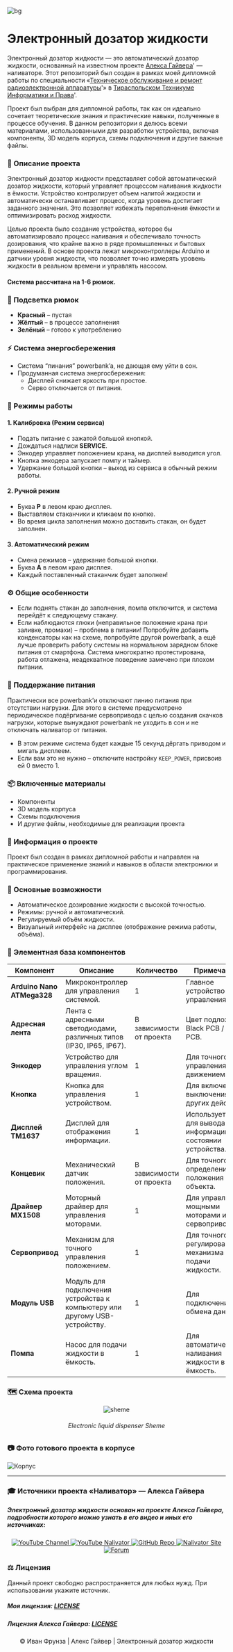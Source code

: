 <!-- Начало README.md файла (RU версия) -->
![bg](https://github.com/love-angelll/Electronic-Liquid-Dispenser/blob/main/img/bgg.png )

# Электронный дозатор жидкости 

Электронный дозатор жидкости — это автоматический дозатор жидкости, основанный на известном проекте [Алекса Гайвера](https://www.google.com/url?sa=t&source=web&rct=j&opi=89978449&url=https://alexgyver.ru/about_gyver/&ved=2ahUKEwi2q-HMqdOLAxXq9QIHHc0FFR0QFnoECCYQAQ&usg=AOvVaw1rDqv2uakHtufNj98641UN)' — наливаторе. Этот репозиторий был создан в рамках моей дипломной работы по специальности «[Техническое обслуживание и ремонт радиоэлектронной аппаратуры](https://www.google.com/url?sa=t&source=web&rct=j&opi=89978449&url=http://ttiip.ru/technik_2110202.html&ved=2ahUKEwibq_acqdOLAxUN-AIHHZ_fA44QFnoECB0QAQ&usg=AOvVaw1QHKlo13XkNP1YWU1fiTzu )'» в [Тираспольском Техникуме Информатики и Права](https://ttiip.ru/index.php)'.

Проект был выбран для дипломной работы, так как он идеально сочетает теоретические знания и практические навыки, полученные в процессе обучения. В данном репозитории я делюсь всеми материалами, использованными для разработки устройства, включая компоненты, 3D модель корпуса, схемы подключения и другие важные файлы.

### 📃 Описание проекта

Электронный дозатор жидкости представляет собой автоматический дозатор жидкости, который управляет процессом наливания жидкости в ёмкости. Устройство контролирует объем налитой жидкости и автоматически останавливает процесс, когда уровень достигает заданного значения. Это позволяет избежать переполнения ёмкости и оптимизировать расход жидкости.

Целью проекта было создание устройства, которое бы автоматизировало процесс наливания и обеспечивало точность дозирования, что крайне важно в ряде промышленных и бытовых применений. В основе проекта лежат микроконтроллеры Arduino и датчики уровня жидкости, что позволяет точно измерять уровень жидкости в реальном времени и управлять насосом.

#### Система рассчитана на 1-6 рюмок.

### 🌈 Подсветка рюмок

- **Красный** – пустая
- **Жёлтый** – в процессе заполнения
- **Зелёный** – готово к употреблению

### ⚡ Система энергосбережения

- Система “пинания” powerbank’a, не дающая ему уйти в сон.
- Продуманная система энергосбережения:
  - Дисплей снижает яркость при простое.
  - Серво отключается от питания.

### 🔧 Режимы работы

#### 1. **Калибровка (Режим сервиса)**

- Подать питание с зажатой большой кнопкой.
- Дождаться надписи **SERVICE**.
- Энкодер управляет положением крана, на дисплей выводится угол.
- Кнопка энкодера запускает помпу и таймер.
- Удержание большой кнопки – выход из сервиса в обычный режим работы.

#### 2. **Ручной режим**

- Буква **Р** в левом краю дисплея.
- Выставляем стаканчики и кликаем по кнопке.
- Во время цикла заполнения можно доставить стакан, он будет заполнен.

#### 3. **Автоматический режим**

- Смена режимов – удержание большой кнопки.
- Буква **А** в левом краю дисплея.
- Каждый поставленный стаканчик будет заполнен!

### ⚙️ Общие особенности

- Если поднять стакан до заполнения, помпа отключится, и система перейдёт к следующему стакану.
- Если наблюдаются глюки (неправильное положение крана при заливке, промахи) – проблема в питании! Попробуйте добавить конденсаторы как на схеме, попробуйте другой powerbank, а ещё лучше проверить работу системы на нормальном зарядном блоке питания от смартфона. Система многократно протестирована, работа отлажена, неадекватное поведение замечено при плохом питании.

### 🔋 Поддержание питания

Практически все powerbank’и отключают линию питания при отсутствии нагрузки. Для этого в системе предусмотрено периодическое подёргивание сервопривода с целью создания скачков нагрузки, которые вынуждают powerbank не уходить в сон и не отключать наливатор от питания.

- В этом режиме система будет каждые 15 секунд дёргать приводом и мигать дисплеем.
- Если вам это не нужно – отключите настройку `KEEP_POWER`, присвоив ей 0 вместо 1.

### 📦 Включенные материалы

- Компоненты
- 3D модель корпуса
- Схемы подключения
- И другие файлы, необходимые для реализации проекта

### 📅 Информация о проекте

Проект был создан в рамках дипломной работы и направлен на практическое применение знаний и навыков в области электроники и программирования.

### 🔧 Основные возможности

- Автоматическое дозирование жидкости с высокой точностью.
- Режимы: ручной и автоматический.
- Регулируемый объём жидкости.
- Визуальный интерфейс на дисплее (отображение режима работы, объёма).

### 🧰 Элементная база компонентов

| **Компонент**                 | **Описание**                                                                 | **Количество**  | **Примечания**                                                 |
|-------------------------------|-----------------------------------------------------------------------------|-----------------|--------------------------------------------------------------|
| **Arduino Nano ATMega328**     | Микроконтроллер для управления системой.                                      | 1               | Главное устройство управления.                                |
| **Адресная лента**             | Лента с адресными светодиодами, различных типов (IP30, IP65, IP67).           | В зависимости от проекта | Цвет подложки: Black PCB / White PCB.                         |
| **Энкодер**                    | Устройство для управления углом вращения.                                    | 1               | Для точного управления движением.                             |
| **Кнопка**                     | Кнопка для управления устройством.                                           | 1               | Для включения/выключения или других действий.                  |
| **Дисплей TM1637**             | Дисплей для отображения информации.                                          | 1               | Используется для вывода информации о состоянии устройства.     |
| **Концевик**                   | Механический датчик положения.                                               | В зависимости от проекта               | Для точного определения положения объекта.                     |
| **Драйвер MX1508**             | Моторный драйвер для управления моторами.                                    | 1               | Для управления мощными моторами или сервоприводами.            |
| **Сервопривод**                | Механизм для точного управления положением.                                 | 1               | Для точного регулирования механизма или подачи жидкости.       |
| **Модуль USB**                 | Модуль для подключения устройства к компьютеру или другому USB-устройству.   | 1               | Для подключения и обмена данными.                              |
| **Помпа**                      | Насос для подачи жидкости в ёмкость.                                         | 1               | Для автоматического наливания жидкости в ёмкость.              |


### 🗺️ Схема проекта

<div align="center">
  <img src="https://github.com/love-angelllElectronic-Liquid-Dispenser/blob/main/Project%20Files/sheme.jpg" alt="sheme">
  <h6>Electronic liquid dispenser Sheme</h6>
</div> 


### 📷 Фото готового проекта в корпусе

![Корпус](https://github.com/love-angelll/Electronic-Liquid-Dispenser/blob/main/Project%20Files/korp.jpg) 



<!-- Официальные источники и лицензия -->

---

### 🎓 Источники проекта «Наливатор» — Алекса Гайвера

##### Электронный дозатор жидкости основан на проекте Алекса Гайвера, подробности которого можно узнать в его видео и иных его источниках:


<div align="center">
  <a href="https://youtube.com/@alexgyvershow" target="_blank">
    <img src="https://img.shields.io/badge/YouTube-Канал-red?style=for-the-badge&logo=youtube" alt="YouTube Channel">
  </a>
  
  <a href="https://www.youtube.com/watch?v=VNx4pFdzfI4" target="_blank">
    <img src="https://img.shields.io/badge/YouTube-Наливатор-red?style=for-the-badge&logo=youtube" alt="YouTube Nalivator">
  </a>
  
  <a href="https://github.com/AlexGyver/GyverDrink/" target="_blank">
    <img src="https://img.shields.io/badge/GitHub-Проект-black?style=for-the-badge&logo=github" alt="GitHub Repo">
  </a>

  <a href="https://alexgyver.ru/gyverdrink/" target="_blank">
    <img src="https://img.shields.io/badge/Site-Наливатор-blue?style=for-the-badge&logo=google-chrome" alt="Nalivator Site">
  </a>
  
  <a href="https://community.alexgyver.ru/threads/der-nalivator-modificirovannaja-versija-gyverdrink.4021/" target="_blank">
    <img src="https://img.shields.io/badge/Forum-Обсуждение-blue?style=for-the-badge&logo=google-chrome" alt="Forum">
  </a>
</div>

### ⚖️ Лицензия

Данный проект свободно распространяется для любых нужд. При использовании укажите источник.

##### Моя лицензия: [LICENSE](LICENSE)
##### Лицензия Алекса Гайвера: [LICENSE](https://github.com/AlexGyver/GyverDrink/blob/master/LICENSE)

<!-- Конец README.md -->
<p align="center">
  © Иван Фрунза | 
  Алекс Гайвер | 
  Электронный дозатор жидкости
</p> 
